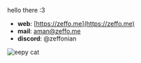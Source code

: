 hello there :3 
- **web**: [https://zeffo.me](https://zeffo.me)
- **mail**: aman@zeffo.me
- **discord**: @zeffonian  

![eepy cat](./sprites/sleep.gif)
